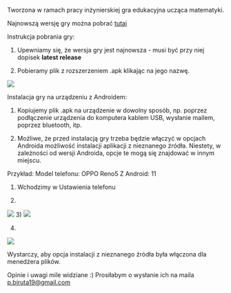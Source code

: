 


Tworzona w ramach pracy inżynierskiej gra edukacyjna ucząca matematyki.



Najnowszą wersję gry można pobrać <a href='https://github.com/pala19/edu-unity-game/releases/latest/'> tutaj </a>


Instrukcja pobrania gry:

1) Upewniamy się, że wersja gry jest najnowsza - musi być przy niej dopisek <b>latest release </b>

2) Pobieramy plik z rozszerzeniem .apk klikając na jego nazwę. 

<img src = "tutorial.png">


Instalacja gry na urządzeniu z Androidem:

1) Kopiujemy plik .apk na urządzenie w dowolny sposób, np. poprzez podłączenie urządzenia do komputera kablem USB, wysłanie mailem, poprzez bluetooth, itp.

2) Możliwe, że przed instalacją gry trzeba będzie włączyć w opcjach Androida możliwość instalacji aplikacji z nieznanego źródła. Niestety, w zależności od wersji Androida, opcje te mogą się znajdować w innym miejscu.

Przykład: 
Model telefonu: OPPO Reno5 Z
Android: 11

1) Wchodzimy w Ustawienia telefonu

2)
<img src = "Screenshot_Android1.png">
3) 
<img src = "Screenshot_Android2.png">

4)
<img src = "Screenshot_Android3.png">

Wystarczy, aby opcja instalacji z nieznanego źródła była włączona dla menedżera plików.








Opinie i uwagi mile widziane :) Prosiłabym o wysłanie ich na maila p.biruta19@gmail.com

